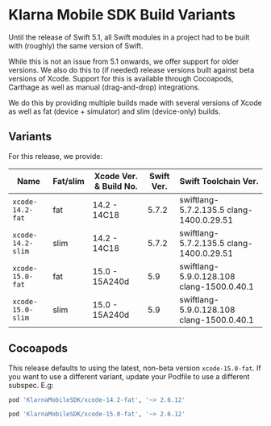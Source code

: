 # Klarna Mobile SDK Build Variants

Until the release of Swift 5.1, all Swift modules in a project had to be built with (roughly) the
same version of Swift.

While this is not an issue from 5.1 onwards, we offer support for older versions. We also do this
to (if needed) release versions built against beta versions of Xcode. Support for this is available
through Cocoapods, Carthage as well as manual (drag-and-drop) integrations.

We do this by providing multiple builds made with several versions of Xcode as well as fat (device +
simulator) and slim (device-only) builds.

## Variants

For this release, we provide:

| Name | Fat/slim | Xcode Ver. & Build No. | Swift Ver. | Swift Toolchain Ver. |
| ---- | -------- | ---------------------------- | ---------- | -------------------- |
| `xcode-14.2-fat` | fat | 14.2 - 14C18 | 5.7.2| swiftlang-5.7.2.135.5 clang-1400.0.29.51 |
| `xcode-14.2-slim` | slim | 14.2 - 14C18 | 5.7.2| swiftlang-5.7.2.135.5 clang-1400.0.29.51 |
| `xcode-15.0-fat` | fat | 15.0 - 15A240d | 5.9| swiftlang-5.9.0.128.108 clang-1500.0.40.1 |
| `xcode-15.0-slim` | slim | 15.0 - 15A240d | 5.9| swiftlang-5.9.0.128.108 clang-1500.0.40.1 |


## Cocoapods

This release defaults to using the latest, non-beta version `xcode-15.0-fat`. If you
want to use a different variant, update your Podfile to use a different subspec. E.g:


```ruby
pod 'KlarnaMobileSDK/xcode-14.2-fat', '~> 2.6.12'
```

```ruby
pod 'KlarnaMobileSDK/xcode-15.0-fat', '~> 2.6.12'
```

